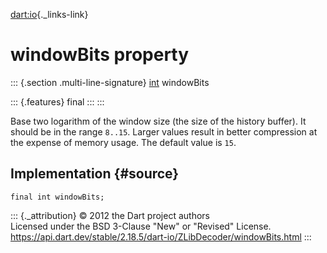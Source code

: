[dart:io](../../dart-io/dart-io-library){._links-link}

windowBits property
===================

::: {.section .multi-line-signature}
[int](../../dart-core/int-class) windowBits

::: {.features}
final
:::
:::

Base two logarithm of the window size (the size of the history buffer).
It should be in the range `8..15`. Larger values result in better
compression at the expense of memory usage. The default value is `15`.

Implementation {#source}
--------------

``` {.language-dart data-language="dart"}
final int windowBits;
```

::: {._attribution}
© 2012 the Dart project authors\
Licensed under the BSD 3-Clause \"New\" or \"Revised\" License.\
<https://api.dart.dev/stable/2.18.5/dart-io/ZLibDecoder/windowBits.html>
:::
